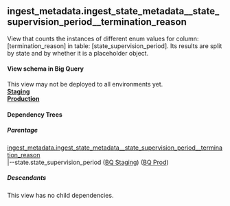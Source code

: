 ## ingest_metadata.ingest_state_metadata__state_supervision_period__termination_reason
View that counts the instances of
 different enum values for column: [termination_reason] in table: [state_supervision_period]. Its results are
  split by state and by whether it is a placeholder object.

#### View schema in Big Query
This view may not be deployed to all environments yet.<br/>
[**Staging**](https://console.cloud.google.com/bigquery?pli=1&p=recidiviz-staging&page=table&project=recidiviz-staging&d=ingest_metadata&t=ingest_state_metadata__state_supervision_period__termination_reason)
<br/>
[**Production**](https://console.cloud.google.com/bigquery?pli=1&p=recidiviz-123&page=table&project=recidiviz-123&d=ingest_metadata&t=ingest_state_metadata__state_supervision_period__termination_reason)
<br/>

#### Dependency Trees

##### Parentage
[ingest_metadata.ingest_state_metadata\__state_supervision_period\__termination_reason](../ingest_metadata/ingest_state_metadata__state_supervision_period__termination_reason.md) <br/>
|--state.state_supervision_period ([BQ Staging](https://console.cloud.google.com/bigquery?pli=1&p=recidiviz-staging&page=table&project=recidiviz-staging&d=state&t=state_supervision_period)) ([BQ Prod](https://console.cloud.google.com/bigquery?pli=1&p=recidiviz-123&page=table&project=recidiviz-123&d=state&t=state_supervision_period)) <br/>


##### Descendants
This view has no child dependencies.
